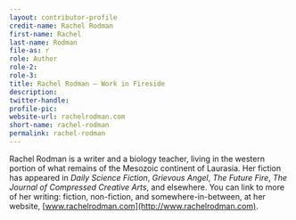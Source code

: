 ```yaml
---
layout: contributor-profile
credit-name: Rachel Rodman
first-name: Rachel
last-name: Rodman
file-as: r
role: Author
role-2:
role-3:
title: Rachel Rodman — Work in Fireside
description:
twitter-handle:
profile-pic:
website-url: rachelrodman.com
short-name: rachel-rodman
permalink: rachel-rodman
---
```

Rachel Rodman is a writer and a biology teacher, living in the western portion of what remains of the Mesozoic continent of Laurasia. Her fiction has appeared in _Daily Science Fiction_, _Grievous Angel_, _The Future Fire_, _The Journal of Compressed Creative Arts_, and elsewhere. You can link to more of her writing: fiction, non-fiction, and somewhere-in-between, at her website, [www.rachelrodman.com](http://www.rachelrodman.com).

